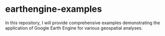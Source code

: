 # earthengine-examples
In this repository, I will provide comprehensive examples demonstrating the application of Google Earth Engine for various geospatial analyses.
